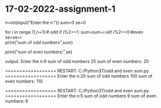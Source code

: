 # 17-02-2022-assignment-1
n=int(input("Enter the n:"))
sum=0
se=0

for i in range (1,n+1):# odd
    if i%2==1:
        sum=sum+i
    elif i%2==0:#even
        se=se+i    
print("sum of odd numbers",sum)
        
print("sum of even numbers:",se)

output:
Enter the n:9
sum of odd numbers 25
sum of even numbers: 20
>>> 
================== RESTART: C:/Python37/odd and even sum.py ==================
Enter the n:20
sum of odd numbers 100
sum of even numbers: 110
>>> 
================== RESTART: C:/Python37/odd and even sum.py ==================
Enter the n:5
sum of odd numbers 9
sum of even numbers: 6
>>> 
